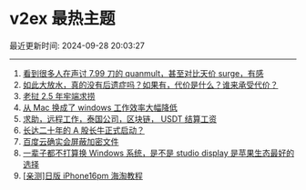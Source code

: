 # v2ex 最热主题

最近更新时间: 2024-09-28 20:03:27

--- 
1. [看到很多人在声讨 7.99 刀的 quanmult，甚至对比天价 surge，有感](https://www.v2ex.com/t/1076467) 
2. [如此大放水，真的没有后遗症吗？如果有，代价是什么？谁来承受代价？](https://www.v2ex.com/t/1076477) 
3. [老挝 2.5 年牢端求捞](https://www.v2ex.com/t/1076473) 
4. [从 Mac 换成了 windows 工作效率大幅降低](https://www.v2ex.com/t/1076493) 
5. [求助，远程工作，泰国公司，区块链， USDT 结算工资](https://www.v2ex.com/t/1076491) 
6. [长达二十年的 A 股长牛正式启动？](https://www.v2ex.com/t/1076498) 
7. [百度云确实会屏蔽加密文件](https://www.v2ex.com/t/1076501) 
8. [一辈子都不打算换 Windows 系统，是不是 studio display 是苹果生态最好的选择](https://www.v2ex.com/t/1076518) 
9. [[亲测]日版 iPhone16pm 海淘教程](https://www.v2ex.com/t/1076559) 
